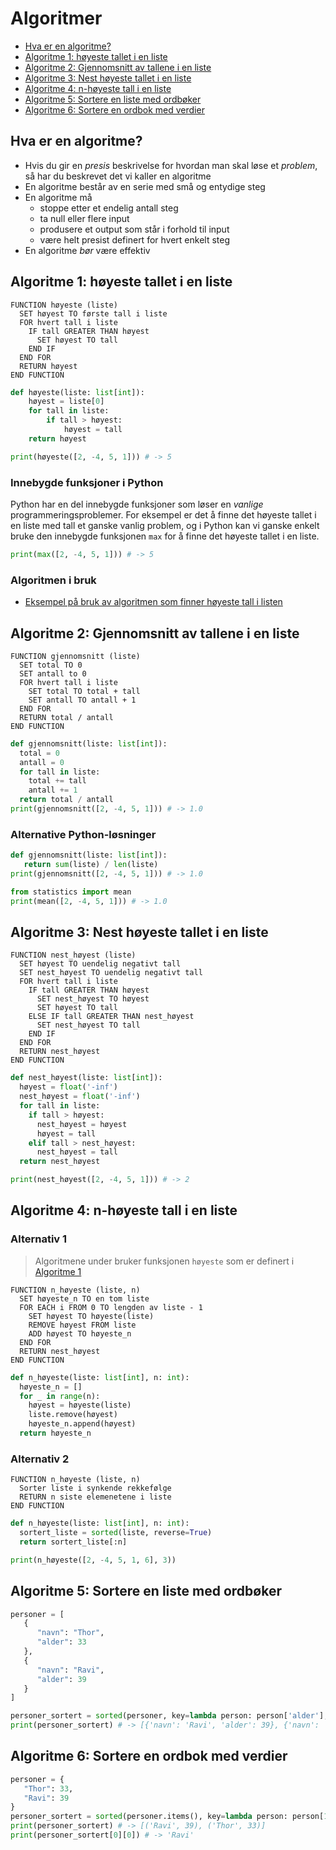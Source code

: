# Algoritmer

- [Hva er en algoritme?](#hva-er-en-algoritme)
- [Algoritme 1: høyeste tallet i en liste](#algoritme-1-høyeste-tallet-i-en-liste)
- [Algoritme 2: Gjennomsnitt av tallene i en liste](#algoritme-2-gjennomsnitt-av-tallene-i-en-liste)
- [Algoritme 3: Nest høyeste tallet i en liste](#algoritme-3-nest-høyeste-tallet-i-en-liste)
- [Algoritme 4: n-høyeste tall i en liste](#algoritme-4-n-høyeste-tall-i-en-liste)
- [Algoritme 5: Sortere en liste med ordbøker](#algoritme-5-sortere-en-liste-med-ordbøker)
- [Algoritme 6: Sortere en ordbok med verdier](#algoritme-6-sortere-en-ordbok-med-verdier)

## Hva er en algoritme?

- Hvis du gir en _presis_ beskrivelse for hvordan man skal løse et _problem_, så har du
  beskrevet det vi kaller en algoritme
- En algoritme består av en serie med små og entydige steg
- En algoritme må
  - stoppe etter et endelig antall steg
  - ta null eller flere input
  - produsere et output som står i forhold til input
  - være helt presist definert for hvert enkelt steg
- En algoritme _bør_ være effektiv

## Algoritme 1: høyeste tallet i en liste

```pseudo
FUNCTION høyeste (liste)
  SET høyest TO første tall i liste
  FOR hvert tall i liste
    IF tall GREATER THAN høyest
      SET høyest TO tall
    END IF
  END FOR
  RETURN høyest
END FUNCTION
```

```python
def høyeste(liste: list[int]):
    høyest = liste[0]
    for tall in liste:
        if tall > høyest:
            høyest = tall
    return høyest

print(høyeste([2, -4, 5, 1])) # -> 5
```

### Innebygde funksjoner i Python

Python har en del innebygde funksjoner som løser en _vanlige_ programmeringsproblemer.
For eksempel er det å finne det høyeste tallet i en liste med tall et ganske vanlig problem, og i Python kan vi ganske enkelt bruke den innebygde funksjonen `max` for å finne det høyeste tallet i en liste.

```python
print(max([2, -4, 5, 1])) # -> 5
```

### Algoritmen i bruk

- [Eksempel på bruk av algoritmen som finner høyeste tall i listen](./vedlegg/spotify.ipynb)

## Algoritme 2: Gjennomsnitt av tallene i en liste

```pseudo
FUNCTION gjennomsnitt (liste)
  SET total TO 0
  SET antall to 0
  FOR hvert tall i liste
    SET total TO total + tall
    SET antall TO antall + 1
  END FOR
  RETURN total / antall
END FUNCTION
```

```python
def gjennomsnitt(liste: list[int]):
  total = 0
  antall = 0
  for tall in liste:
    total += tall
    antall += 1
  return total / antall
print(gjennomsnitt([2, -4, 5, 1])) # -> 1.0
```

### Alternative Python-løsninger

```python
def gjennomsnitt(liste: list[int]):
   return sum(liste) / len(liste)
print(gjennomsnitt([2, -4, 5, 1])) # -> 1.0

```

```python
from statistics import mean
print(mean([2, -4, 5, 1])) # -> 1.0
```

## Algoritme 3: Nest høyeste tallet i en liste

```pseudo
FUNCTION nest_høyest (liste)
  SET høyest TO uendelig negativt tall
  SET nest_høyest TO uendelig negativt tall
  FOR hvert tall i liste
    IF tall GREATER THAN høyest
      SET nest_høyest TO høyest
      SET høyest TO tall
    ELSE IF tall GREATER THAN nest_høyest
      SET nest_høyest TO tall
    END IF
  END FOR
  RETURN nest_høyest
END FUNCTION
```

```python
def nest_høyest(liste: list[int]):
  høyest = float('-inf')
  nest_høyest = float('-inf')
  for tall in liste:
    if tall > høyest:
      nest_høyest = høyest
      høyest = tall
    elif tall > nest_høyest:
      nest_høyest = tall
  return nest_høyest

print(nest_høyest([2, -4, 5, 1])) # -> 2
```

## Algoritme 4: n-høyeste tall i en liste

### Alternativ 1

> Algoritmene under bruker funksjonen `høyeste` som er definert i [Algoritme 1](#algoritme-1-høyeste-tallet-i-en-liste)

```pseudo
FUNCTION n_høyeste (liste, n)
  SET høyeste_n TO en tom liste
  FOR EACH i FROM 0 TO lengden av liste - 1
    SET høyest TO høyeste(liste)
    REMOVE høyest FROM liste
    ADD høyest TO høyeste_n
  END FOR
  RETURN nest_høyest
END FUNCTION
```

```python
def n_høyeste(liste: list[int], n: int):
  høyeste_n = []
  for _ in range(n):
    høyest = høyeste(liste)
    liste.remove(høyest)
    høyeste_n.append(høyest)
  return høyeste_n
```

### Alternativ 2

```pseudo
FUNCTION n_høyeste (liste, n)
  Sorter liste i synkende rekkefølge
  RETURN n siste elemenetene i liste
END FUNCTION
```

```python
def n_høyeste(liste: list[int], n: int):
  sortert_liste = sorted(liste, reverse=True)
  return sortert_liste[:n]

print(n_høyeste([2, -4, 5, 1, 6], 3))
```

## Algoritme 5: Sortere en liste med ordbøker

```python
personer = [
   {
      "navn": "Thor",
      "alder": 33
   },
   {
      "navn": "Ravi",
      "alder": 39
   }
]

personer_sortert = sorted(personer, key=lambda person: person['alder'], reverse=True)
print(personer_sortert) # -> [{'navn': 'Ravi', 'alder': 39}, {'navn': 'Thor', 'alder': 33}]
```

## Algoritme 6: Sortere en ordbok med verdier

```python
personer = {
   "Thor": 33,
   "Ravi": 39
}
personer_sortert = sorted(personer.items(), key=lambda person: person[1], reverse=True)
print(personer_sortert) # -> [('Ravi', 39), ('Thor', 33)]
print(personer_sortert[0][0]) # -> 'Ravi'
```
